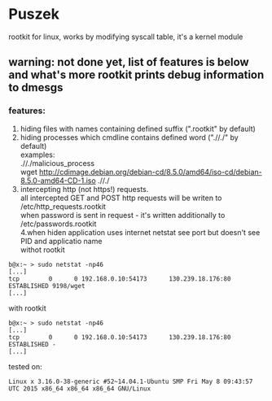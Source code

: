 # Puszek  

rootkit for linux, works by modifying syscall table, it's a kernel module  
  
## warning: not done yet, list of features is below and what's more rootkit prints debug information to dmesgs  
  
### features:  
  
1. hiding files with names containing defined suffix (".rootkit" by default)  
2. hiding processes which cmdline contains defined word (".//./" by default)  
examples:  
.//./malicious_process  
wget http://cdimage.debian.org/debian-cd/8.5.0/amd64/iso-cd/debian-8.5.0-amd64-CD-1.iso .//./  
3. intercepting http (not https!) requests.  
all intercepted GET and POST http requests will be writen to /etc/http_requests.rootkit  
when password is sent in request - it's written additionally to /etc/passwords.rootkit  
4.when hiden application uses internet netstat see port but doesn't see PID and applicatio name  
withot rootkit  
```
b@x:~ > sudo netstat -np46
[...]
tcp        0      0 192.168.0.10:54173      130.239.18.176:80       ESTABLISHED 9198/wget
[...]
```
with rootkit  
```
b@x:~ > sudo netstat -np46
[...]
tcp        0      0 192.168.0.10:54173      130.239.18.176:80       ESTABLISHED -  
[...]
```

tested on:  
```
Linux x 3.16.0-38-generic #52~14.04.1-Ubuntu SMP Fri May 8 09:43:57 UTC 2015 x86_64 x86_64 x86_64 GNU/Linux  
```